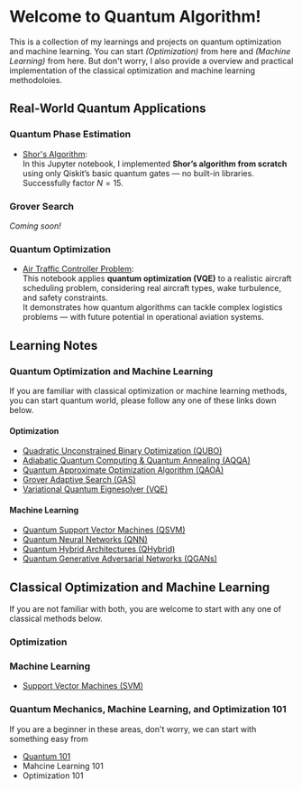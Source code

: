 # Welcome to Quantum Algorithm!

This is a collection of my learnings and projects on quantum optimization and machine learning. You can start *(Optimization)* from here and *(Machine Learning)* from here. But don't worry, I also provide a overview and practical implementation of the classical optimization and machine learning methodoloies. 

## Real-World Quantum Applications

### Quantum Phase Estimation

- [Shor's Algorithm](quantum_computation/jupyter_qc/Shor's.ipynb):  
  In this Jupyter notebook, I implemented **Shor’s algorithm from scratch** using only Qiskit’s basic quantum gates — no built-in libraries. Successfully factor $N = 15$.

### Grover Search

*Coming soon!* 

### Quantum Optimization

- [Air Traffic Controller Problem](Projs/jupyter_Opt/(C)Air_Traffic_Control_1_Runway.ipynb):  
  This notebook applies **quantum optimization (VQE)** to a realistic aircraft scheduling problem, considering real aircraft types, wake turbulence, and safety constraints.  
  It demonstrates how quantum algorithms can tackle complex logistics problems — with future potential in operational aviation systems.


## Learning Notes
### Quantum Optimization and Machine Learning
If you are familiar with classical optimization or machine learning methods, you can start quantum world, please follow any one of these links down below.
#### Optimization 
*   [Quadratic Unconstrained Binary Optimization (QUBO)](QuantumOpt/QOpt/QUBO.md)
*   [Adiabatic Quantum Computing & Quantum Annealing (AQQA)](QuantumOpt/QOpt/AQQA.md)
*   [Quantum Approximate Optimization Algorithm (QAOA)](QuantumOpt/QOpt/QAOA.md)
*   [Grover Adaptive Search (GAS)](QuantumOpt/QOpt/GAS.md)
*   [Variational Quantum Eignesolver (VQE)](QuantumOpt/QOpt/VQEIntro.md)

#### Machine Learning
*   [Quantum Support Vector Machines (QSVM)](QuantumOpt/QML/QSVM.md)
*   [Quantum Neural Networks (QNN)](QuantumOpt/QML/QNN.md)
*   [Quantum Hybrid Architectures (QHybrid)](QuantumOpt/QML/QHyb.md)
*   [Quantum Generative Adversarial Networks (QGANs)](QuantumOpt/QML/QGANS.md) 

## Classical Optimization and Machine Learning 
If you are not familiar with both, you are welcome to start with any one of classical methods below.
### Optimization 

### Machine Learning
*   [Support Vector Machines (SVM)](ClscOptML/CML/SVM.md)

### Quantum Mechanics, Machine Learning, and Optimization 101
If you are a beginner in these areas, don't worry, we can start with something easy from 

*   [Quantum 101](Math_Fundamentals/foundation.md)
*   Mahcine Learning 101
*   Optimization 101
